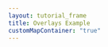 ```yaml
---
layout: tutorial_frame
title: Overlays Example
customMapContainer: "true"
---
```

<div id='map' style='width: 600px; height: 400px;'></div>
<script type="module">
	import L, {Map, TileLayer, Marker, Circle, Polygon} from 'leaflet';

	const map = new Map('map').setView([51.505, -0.09], 13);

	const tiles = new TileLayer('https://tile.openstreetmap.org/{z}/{x}/{y}.png', {
		maxZoom: 19,
		attribution: '&copy; <a href="http://www.openstreetmap.org/copyright">OpenStreetMap</a>'
	}).addTo(map);

	const marker = new Marker([51.5, -0.09]).addTo(map);

	const circle = new Circle([51.508, -0.11], {
		color: 'red',
		fillColor: '#f03',
		fillOpacity: 0.5,
		radius: 500
	}).addTo(map);

	const polygon = new Polygon([
		[51.509, -0.08],
		[51.503, -0.06],
		[51.51, -0.047]
	]).addTo(map);

	globalThis.L = L; // only for debugging in the developer console
	globalThis.map = map; // only for debugging in the developer console
</script>
